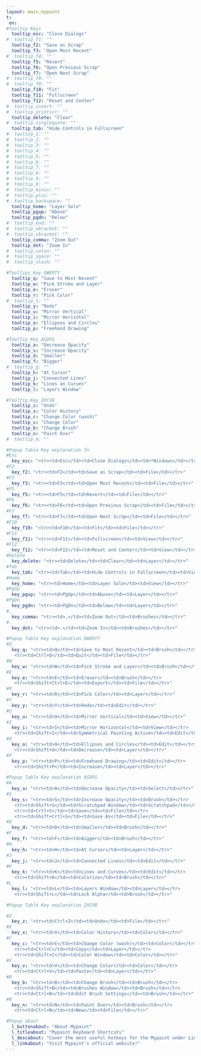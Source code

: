 ```yaml
---
layout: main_mypaint
t:
 en:
#Tooltip Keys
  tooltip_esc: "Close Dialogs"
#  tooltip_f1: ""
  tooltip_f2: "Save as Scrap"
  tooltip_f3: "Open Most Recent"
#  tooltip_f4: ""
  tooltip_f5: "Revert"
  tooltip_f6: "Open Previous Scrap"
  tooltip_f7: "Open Next Scrap"
#  tooltip_f8: ""
#  tooltip_f9: ""
  tooltip_f10: "Fit"
  tooltip_f11: "Fullscreen"
  tooltip_f12: "Reset and Center"
#  tooltip_insert: ""
#  tooltip_printscr: ""
  tooltip_delete: "Clear"
#  tooltip_singlequote: "" 
  tooltip_tab: "Hide Controls in Fullscreen"
#  tooltip_1: ""
#  tooltip_2: ""
#  tooltip_3: ""
#  tooltip_4: ""
#  tooltip_5: ""
#  tooltip_6: ""
#  tooltip_7: ""
#  tooltip_8: ""
#  tooltip_9: ""
#  tooltip_0: ""
#  tooltip_minus: ""
#  tooltip_plus: ""
#  tooltip_backspace: ""
  tooltip_home: "Layer Solo"
  tooltip_pgup: "Above"
  tooltip_pgdn: "Below"
#  tooltip_end: ""
#  tooltip_obracket: ""
#  tooltip_cbracket: ""
  tooltip_comma: "Zoom Out"
  tooltip_dot: "Zoom In"
#  tooltip_colon: "" 
#  tooltip_space: ""
#  tooltip_slash: "" 

#Tooltips_Key_QWERTY
  tooltip_q: "Save to Most Recent"
  tooltip_w: "Pick Stroke and Layer"
  tooltip_e: "Eraser"
  tooltip_r: "Pick Color"
#  tooltip_t: ""
  tooltip_y: "Redo"
  tooltip_u: "Mirror Vertical"
  tooltip_i: "Mirror Horizotal"
  tooltip_o: "Ellipses and Circles"
  tooltip_p: "Freehand Drawing"

#Tooltip_Key_ASDFG
  tooltip_a: "Decrease Opacity"
  tooltip_s: "Increase Opacity"
  tooltip_d: "Smaller"
  tooltip_f: "Bigger"
#  tooltip_g: ""
  tooltip_h: "At Cursor"
  tooltip_j: "Connected Lines"
  tooltip_k: "Lines an Curves"
  tooltip_l: "Layers Window"

#Tooltip_Key_ZXCVB
  tooltip_z: "Undo"
  tooltip_x: "Color History"
  tooltip_c: "Change Color (wash)"
  tooltip_v: "Change Color"
  tooltip_b: "Change Brush"
  tooltip_n: "Paint Over"
#  tooltip_m: ""

#Popup Table Key explanation fn
#Esc
  key_esc: "<tr><td>Esc</td><td>Close Dialogs</td><td>*Windows</td></tr>"
#F2
  key_f2: "<tr><td>F2</td><td>Save as Scrap</td><td>File</td></tr>"
#F3
  key_f3: "<tr><td>F3</td><td>Open Most Recent</td><td>File</td></tr>"
#F5
  key_f5: "<tr><td>F5</td><td>Revert</td><td>File</td></tr>"
#F6
  key_f6: "<tr><td>F6</td><td>Open Previous Scrap</td><td>File</td></tr>"
#F7
  key_f7: "<tr><td>F7</td><td>Open Next Scrap</td><td>File</td></tr>"
#F10
  key_f10: "<tr><td>F10</td><td>Fit</td><td>File</td></tr>"
#F11
  key_f11: "<tr><td>F11</td><td>Fullscreen</td><td>View</td></tr>"
#F12
  key_f12: "<tr><td>F12</td><td>Reset and Center</td><td>View</td></tr>"
#Delete
  key_delete: "<tr><td>Delete</td><td>Clear</td><td>Layer</td></tr>"
#Tab
  key_tab: "<tr><td>Tab</td><td>Hide Controls in Fullscreen</td><td>View</td></tr>"
#Home
  key_home: "<tr><td>Home</td><td>Layer Solo</td><td>View</td></tr>"
#PgUp
  key_pgup: "<tr><td>PgUp</td><td>Above</td><td>Layer</td></tr>"
#PgDn
  key_pgdn: "<tr><td>PgDn</td><td>Below</td><td>Layer</td></tr>"
#,
  key_comma: "<tr><td>,</td><td>Zoom Out</td><td>Brushes</td></tr>"
#.
  key_dot: "<tr><td>.</td><td>Zoom In</td><td>Brushes</td></tr>"

#Popup Table Key explanation QWERTY
#Q
  key_q: "<tr><td>Q</td><td>Save to Most Recent</td><td>Brush</td></tr>
   <tr><td>Ctrl+Q</td><td>Quit</td><td>File</td></tr>"
#W
  key_w: "<tr><td>W</td><td>Pick Stroke and Layer</td><td>Brush</td></tr>"
#E
  key_e: "<tr><td>E</td><td>Eraser</td><td>Brush</td></tr>
   <tr><td>Shift+Ctrl+E</td><td>Export</td><td>File</td></tr>"
#R
  key_r: "<tr><td>R</td><td>Pick Color</td><td>Layer</td></tr>"
#Y
  key_y: "<tr><td>Y</td><td>Redo</td><td>Edit</td></tr>"
#U
  key_u: "<tr><td>U</td><td>Mirror Vertical</td><td>View</td></tr>"
#I
  key_i: "<tr><td>I</td><td>Mirror Horizontal</td><td>View</td></tr>
   <tr><td>Shift+I</td><td>Symmetrical Painting Active</td><td>Edit</td></tr>"
#O
  key_o: "<tr><td>O</td><td>Ellipses and Circles</td><td>Edit</td></tr>
   <tr><td>Shift+O</td><td>Decrease</td><td>Layer</td></tr>"
#P
  key_p: "<tr><td>P</td><td>Freehand Drawing</td><td>Edit</td></tr>
   <tr><td>Shift+P</td><td>Increase</td><td>Layer</td></tr>"

#Popup Table Key explanation ASDFG
#A
  key_a: "<tr><td>A</td><td>Decrease Opacity</td><td>Select</td></tr>"
#S
  key_s: "<tr><td>S</td><td>Increase Opacity</td><td>Brush</td></tr>
   <tr><td>Shift+S</td><td>Scratchpad Window</td><td>Scratchpad</td></tr>
   <tr><td>Crtl+S</td><td>Save</td><td>File</td></tr>
   <tr><td>Shift+Crtl+S</td><td>Save As</td><td>File</td></tr>"
#D
  key_d: "<tr><td>D</td><td>Smaller</td><td>Brush</td></tr>"
#F
  key_f: "<tr><td>F</td><td>Bigger</td><td>Brush</td></tr>"
#H
  key_h: "<tr><td>H</td><td>At Cursor</td><td>Layer</td></tr>"
#J
  key_j: "<tr><td>J</td><td>Connected Lines</td><td>Edit</td></tr>"
#K
  key_k: "<tr><td>K</td><td>Lines and Curves</td><td>Edit</td></tr>
   <tr><td>Shift+K</td><td>Colorize</td><td>Brush</td></tr>"	
#L
  key_l: "<tr><td>L</td><td>Layers Window</td><td>Layer</td></tr>	
   <tr><td>Shift+L</td><td>Lock Alpha</td><td>Brush</td></tr>"

#Popup Table Key explanation ZXCVB

#Z
  key_z: "<tr><td>Ctrl+Z</td><td>Undo</td><td>File</td></tr>"
#X
  key_x: "<tr><td>X</td><td>Color History</td><td>Color</td></tr>"
#C
  key_c: "<tr><td>C</td><td>Change Color (wash)</td><td>Color</td></tr>
   <tr><td>Ctrl+C</td><td>Copy</td><td>Layer</td></tr>
   <tr><td>Shift+C</td><td>Color Window</td><td>Color</td></tr>"
#V
  key_v: "<tr><td>V</td><td>Change Color</td><td>Color</td></tr>
   <tr><td>Ctrl+V</td><td>Paste</td><td>Layer</td></tr>"
#B
  key_b: "<tr><td>B</td><td>Change Brush</td><td>Brush</td></tr>
   <tr><td>Shift+B</td><td>Brushes Window</td><td>Brush</td></tr>
   <tr><td>Ctrl+B</td><td>Edit Brush Settings</td><td>Brush</td></tr>"
#N
  key_n: "<tr><td>N</td><td>Paint Over</td><td>Brush</td></tr>
   <tr><td>Ctrl+N</td><td>New</td><td>File</td></tr>"

#Popup about
  l_buttonabout: "About Mypaint"
  l_titleabout: "Mypaint Keyboard Shortcuts"
  l_descabout: "Cover the most useful hotkeys for the Mypaint under Linux. All keys can be assigned individually: Edit / Preferences / keys."
  l_linkabout: "Visit Mypaint's official website!"
---
```



